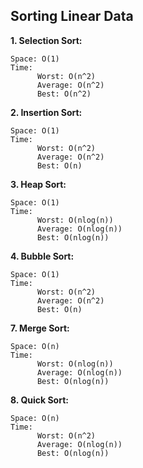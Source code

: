 ## Sorting Linear Data


**1. Selection Sort:**

    Space: O(1)
    Time:
          Worst: O(n^2)
          Average: O(n^2)
          Best: O(n^2)


**2. Insertion Sort:**

    Space: O(1)
    Time:
          Worst: O(n^2)
          Average: O(n^2)
          Best: O(n)


**3. Heap Sort:**

    Space: O(1)
    Time:
          Worst: O(nlog(n))
          Average: O(nlog(n))
          Best: O(nlog(n))


**4. Bubble Sort:**

    Space: O(1)
    Time:
          Worst: O(n^2)
          Average: O(n^2)
          Best: O(n)


**7. Merge Sort:**

    Space: O(n)
    Time:
          Worst: O(nlog(n))
          Average: O(nlog(n))
          Best: O(nlog(n))


**8. Quick Sort:**

    Space: O(n)
    Time:
          Worst: O(n^2)
          Average: O(nlog(n))
          Best: O(nlog(n))

